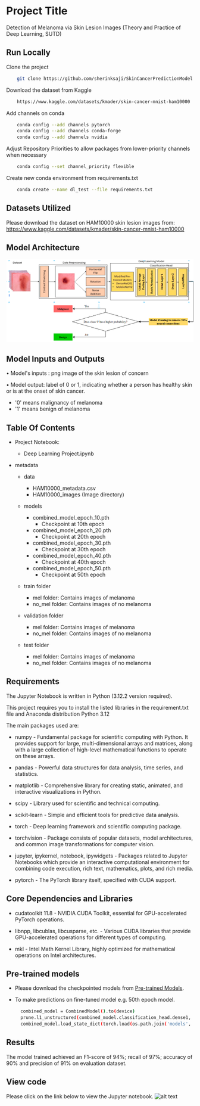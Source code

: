 
# Project Title
Detection of Melanoma via Skin Lesion Images (Theory and Practice of Deep Learning, SUTD)



## Run Locally

Clone the project

```bash
    git clone https://github.com/sherinksaji/SkinCancerPredictionModel.git
```

Download the dataset from Kaggle

```bash
    https://www.kaggle.com/datasets/kmader/skin-cancer-mnist-ham10000
```

Add channels on conda

```bash
    conda config --add channels pytorch
    conda config --add channels conda-forge
    conda config --add channels nvidia
```

Adjust Repository Priorities to allow packages from lower-priority channels when necessary

```bash
    conda config --set channel_priority flexible
```

Create new conda environment from requirements.txt

```bash
    conda create --name dl_test --file requirements.txt
```


## Datasets Utilized

Please download the dataset on HAM10000 skin lesion images from:
https://www.kaggle.com/datasets/kmader/skin-cancer-mnist-ham10000
  

## Model Architecture

![alt text](https://github.com/sherinksaji/SkinCancerPredictionModel/blob/main/model_architecture.png)



## Model Inputs and Outputs

•	Model's inputs : png image of the skin lesion of concern

•	Model output: label of 0 or 1, indicating whether a person has healthy skin or is at the onset of skin cancer. 
  - '0' means malignancy of melanoma
  - '1' means benign of melanoma

## Table Of Contents

- Project Notebook:
    - Deep Learning Project.ipynb


- metadata
    - data
        - HAM10000_metadata.csv
        - HAM10000_images (Image directory)
    
    - models
        - combined_model_epoch_10.pth 
            - Checkpoint at 10th epoch
        - combined_model_epoch_20.pth
            - Checkpoint at 20th epoch
        - combined_model_epoch_30.pth
            - Checkpoint at 30th epoch
        - combined_model_epoch_40.pth
            - Checkpoint at 40th epoch
        - combined_model_epoch_50.pth
            - Checkpoint at 50th epoch

    - train folder
        - mel folder: Contains images of melanoma
        - no_mel folder: Contains images of no melanoma

    - validation folder
        - mel folder: Contains images of melanoma
        - no_mel folder: Contains images of no melanoma
    
    - test folder
        - mel folder: Contains images of melanoma
        - no_mel folder: Contains images of no melanoma
     
          
## Requirements

The Jupyter Notebook is written in Python (3.12.2 version required).

This project requires you to install the listed libraries in the requirement.txt file and Anaconda distribution Python 3.12

The main packages used are:


- numpy - Fundamental package for scientific computing with Python. It provides support for large, multi-dimensional arrays and matrices, along with a large collection of high-level mathematical functions to operate on these arrays.

- pandas - Powerful data structures for data analysis, time series, and statistics.

- matplotlib - Comprehensive library for creating static, animated, and interactive visualizations in Python.

- scipy - Library used for scientific and technical computing.

- scikit-learn - Simple and efficient tools for predictive data analysis.

- torch - Deep learning framework and scientific computing package.

- torchvision - Package consists of popular datasets, model architectures, and common image transformations for computer vision.

- jupyter, ipykernel, notebook, ipywidgets - Packages related to Jupyter Notebooks which provide an interactive computational environment for combining code execution, rich text, mathematics, plots, and rich media.

- pytorch - The PyTorch library itself, specified with CUDA support.



## Core Dependencies and Libraries

- cudatoolkit 11.8 - NVIDIA CUDA Toolkit, essential for GPU-accelerated PyTorch operations.

- libnpp, libcublas, libcusparse, etc. - Various CUDA libraries that provide GPU-accelerated operations for different types of computing.

- mkl - Intel Math Kernel Library, highly optimized for mathematical operations on Intel architectures.

## Pre-trained models
- Please download the checkpointed models from [Pre-trained Models](https://drive.google.com/file/d/1OOjf0VoTy8N9T957SNsyGATXpWvXESKy/view?usp=sharing).
- To make predictions on fine-tuned model e.g. 50th epoch model.

  ```bash
    combined_model = CombinedModel().to(device)
    prune.l1_unstructured(combined_model.classification_head.dense1, name='weight', amount=0.2)  # Reapply pruning
    combined_model.load_state_dict(torch.load(os.path.join('models', f'combined_model_epoch_50.pth')))
  ```



## Results

The model trained achieved an F1-score of 94%; recall of 97%; accuracy of 90% and precision of 91% on evaluation dataset.

## View code

Please click on the link below to view the Jupyter notebook.
![alt text](https://nbviewer.org/github/sherinksaji/SkinCancerPredictionModel/blob/main/Deep%20Learning%20Project.ipynb)
